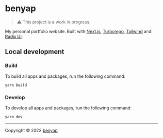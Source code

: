 # benyap

> ⚠️ This project is a work in progress.

My personal portfolio website. Built with [Next.js](https://nextjs.org),
[Turborepo](https://turborepo.org), [Tailwind](https://tailwindcss.com) and
[Radix UI](https://www.radix-ui.com).

## Local development

### Build

To build all apps and packages, run the following command:

```
yarn build
```

### Develop

To develop all apps and packages, run the following command:

```
yarn dev
```

---

Copyright © 2022 [benyap](https://github.com/benyap)
